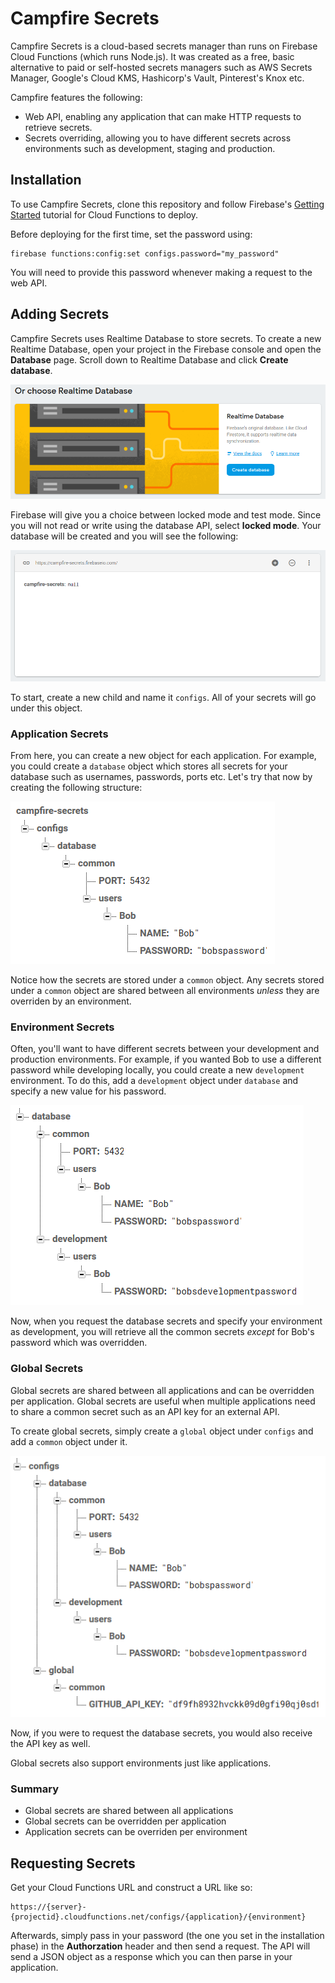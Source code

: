 # Campfire Secrets

Campfire Secrets is a cloud-based secrets manager than runs on Firebase Cloud Functions (which runs Node.js). It was created as a free, basic alternative to paid or self-hosted secrets managers such as AWS Secrets Manager, Google's Cloud KMS, Hashicorp's Vault, Pinterest's Knox etc.

Campfire features the following:
 - Web API, enabling any application that can make HTTP requests to retrieve secrets.
 - Secrets overriding, allowing you to have different secrets across environments such as development, staging and production.

## Installation

To use Campfire Secrets, clone this repository and follow Firebase's [Getting Started](https://firebase.google.com/docs/functions/get-started) tutorial for Cloud Functions to deploy.

Before deploying for the first time, set the password using:

```
firebase functions:config:set configs.password="my_password"
```

You will need to provide this password whenever making a request to the web API.

## Adding Secrets

Campfire Secrets uses Realtime Database to store secrets. To create a new Realtime Database, open your project in the Firebase console and open the **Database** page. Scroll down to Realtime Database and click **Create database**.

![Create Realtime Database screenshot](docs/images/01.png)

Firebase will give you a choice between locked mode and test mode. Since you will not read or write using the database API, select **locked mode**. Your database will be created and you will see the following:

![Initial database screenshot](docs/images/02.png)

To start, create a new child and name it `configs`. All of your secrets will go under this object.

### Application Secrets

From here, you can create a new object for each application. For example, you could create a `database` object which stores all secrets for your database such as usernames, passwords, ports etc. Let's try that now by creating the following structure:

![Database secrets example](docs/images/03.png)

Notice how the secrets are stored under a `common` object. Any secrets stored under a `common` object are shared between all environments *unless* they are overriden by an environment.

### Environment Secrets

Often, you'll want to have different secrets between your development and production environments. For example, if you wanted Bob to use a different password while developing locally, you could create a new `development` environment. To do this, add a `development` object under `database` and specify a new value for his password.

![Environment secrets example](docs/images/04.png)

Now, when you request the database secrets and specify your environment as development, you will retrieve all the common secrets *except* for Bob's password which was overridden.

### Global Secrets

Global secrets are shared between all applications and can be overridden per application. Global secrets are useful when multiple applications need to share a common secret such as an API key for an external API.

To create global secrets, simply create a `global` object under `configs` and add a `common` object under it.

![Global secrets example](docs/images/05.png)

Now, if you were to request the database secrets, you would also receive the API key as well.

Global secrets also support environments just like applications.

### Summary

 - Global secrets are shared between all applications
 - Global secrets can be overridden per application
 - Application secrets can be overriden per environment

## Requesting Secrets

Get your Cloud Functions URL and construct a URL like so:

```
https://{server}-{projectid}.cloudfunctions.net/configs/{application}/{environment}
```

Afterwards, simply pass in your password (the one you set in the installation phase) in the **Authorzation** header and then send a request. The API will send a JSON object as a response which you can then parse in your application.